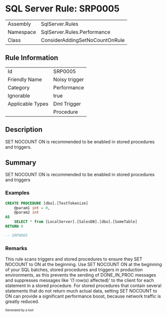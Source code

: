 ﻿# SQL Server Rule: SRP0005
  
|    |    |
|----|----|
| Assembly | SqlServer.Rules |
| Namespace | SqlServer.Rules.Performance |
| Class | ConsiderAddingSetNoCountOnRule |
  
## Rule Information
  
|    |    |
|----|----|
| Id | SRP0005 |
| Friendly Name | Noisy trigger |
| Category | Performance |
| Ignorable | true |
| Applicable Types | Dml Trigger  |
|   | Procedure |
  
## Description
  
SET NOCOUNT ON is recommended to be enabled in stored procedures and triggers.
  
## Summary
  
SET NOCOUNT ON is recommended to be enabled in stored procedures and triggers
  
### Examples
  
```sql
CREATE PROCEDURE [dbo].[TestTokenize]
	@param1 int = 0,
	@param2 int
AS
	SELECT * from [LocalServer].[SalesDB].[dbo].[SomeTable]
RETURN 0

-- SRP0005
```
  
### Remarks
  
This rule scans triggers and stored procedures to ensure they SET NOCOUNT to ON at the
 beginning. Use SET NOCOUNT ON at the beginning of your SQL batches, stored procedures and
 triggers in production environments, as this prevents the sending of DONE_IN_PROC messages
 and suppresses messages like '(1 row(s) affected)' to the client for each statement in a
 stored procedure. For stored procedures that contain several statements that do not return
 much actual data, setting SET NOCOUNT to ON can provide a significant performance boost,
 because network traffic is greatly reduced.
  
<sub><sup>Generated by a tool</sup></sub>
